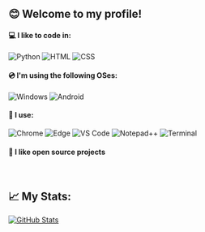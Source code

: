 ## 😊 Welcome to my profile!
#### 💻 I like to code in:
![Python](https://img.shields.io/badge/Python-3776AB?style=flat&logo=python&logoColor=white) 
![HTML](https://img.shields.io/badge/HTML-239120?style=flat&logo=html5&logoColor=white) 
![CSS](https://img.shields.io/badge/CSS-f24a24?style=flat&logo=css3&logoColor=white) 
#### 💿 I'm using the following OSes:
![Windows](https://img.shields.io/badge/11%20Pro-252626?style=flat&logo=windows11&logoColor=white&label=Windows&labelColor=0078D6) 
![Android](https://img.shields.io/badge/11-252626?style=flat&logo=android&logoColor=white&label=Android&labelColor=00a158)
#### 🧩 I use:
![Chrome](https://img.shields.io/badge/Main%20Browser-252626?style=flat&logo=Google-chrome&logoColor=white&label=Chrome&labelColor=b58f07)
![Edge](https://img.shields.io/badge/Secondary%20Browser-252626?style=flat&logo=Microsoft-edge&logoColor=white&label=Edge&labelColor=0c9c5e)
![VS Code](https://img.shields.io/badge/Main%20IDE-252626.svg?style=flat&logo=visualstudiocode&logoColor=white&label=Visual%20Studio%20Code&labelColor=007ACC)
![Notepad++](https://img.shields.io/badge/Secondary%20IDE-252626.svg?style=flat&logo=notepad%2B%2B&logoColor=white&label=Notepad%2b%2b&labelColor=10c251)
![Terminal](https://img.shields.io/badge/Main%20Terminal-252626?style=flat&logo=windows%20terminal&logoColor=white&label=Windows%20Terminal&labelColor=4D4D4D)

#### 📗 I like open source projects
<br>

## 📈 My Stats:
[![GitHub Stats](https://github-readme-stats.vercel.app/api?username=Valer100&count_private=true&text_bold=false&include_all_commits=true&show_icons=true&hide_rank=true&card_width=400px&hide_title=true&hide_border=false&theme=blue-green)](https://github.com/Valer100?tab=repositories)<br>
